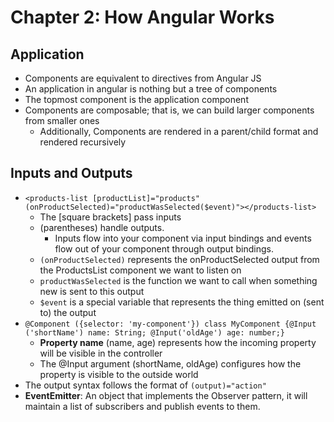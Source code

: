 # Chapter 2: How Angular Works

## Application 

* Components are equivalent to directives from Angular JS
* An application in angular is nothing but a tree of components
* The topmost component is the application component
* Components are composable; that is, we can build larger components from smaller ones
  * Additionally, Components are rendered in a parent/child format and rendered recursively

## Inputs and Outputs

* `<products-list [productList]="products" (onProductSelected)="productWasSelected($event)"></products-list>`
  * The [square brackets] pass inputs 
  * (parentheses) handle outputs.
    * Inputs flow into your component via input bindings and events flow out of your component through output bindings. 
  * `(onProductSelected)` represents the onProductSelected output from the ProductsList component  we want to listen on
  * `productWasSelected` is the function we want to call when something new is sent to this output
  * `$event` is a special variable that represents the thing emitted on (sent to) the output
* `@Component ({selector: 'my-component'}) class MyComponent {@Input ('shortName') name: String; @Input('oldAge') age: number;}`
  * **Property name** (name, age) represents how the incoming property will be visible in the controller
  * The @Input argument (shortName, oldAge) configures how the property is visible to the 
    outside world
* The output syntax follows the format of `(output)="action"`
* **EventEmitter**: An object that implements the Observer pattern, it will maintain a list of subscribers and publish events to them.